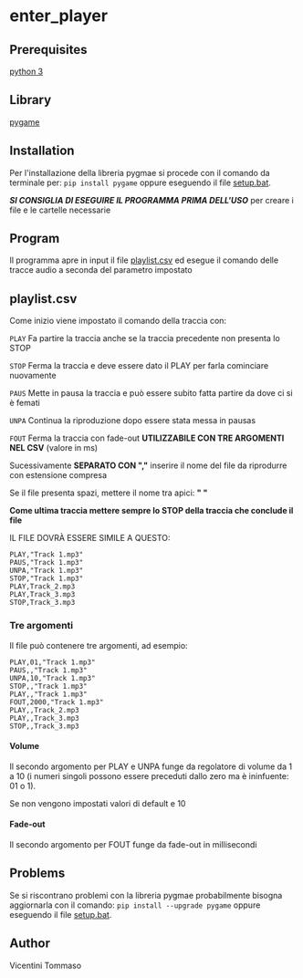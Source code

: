 ﻿# enter_player


## Prerequisites
[python 3](https://www.python.org/downloads/)

## Library
[pygame](https://www.pygame.org/news)

## Installation
Per l'installazione della libreria pygmae si procede con il comando da terminale per: `pip install pygame` oppure eseguendo il file [setup.bat](\etc\setup.bat).

***SI CONSIGLIA DI ESEGUIRE IL PROGRAMMA PRIMA DELL'USO*** per creare i file e le cartelle necessarie

## Program
Il programma apre in input il file [playlist.csv](\bin\playlist.csv) ed esegue il comando delle tracce audio a seconda del parametro impostato

## playlist.csv
Come inizio viene impostato il comando della traccia con:

`PLAY` Fa partire la traccia anche se la traccia precedente non presenta lo STOP

`STOP` Ferma la traccia e deve essere dato il PLAY per farla cominciare nuovamente

`PAUS` Mette in pausa la traccia e può essere subito fatta partire da dove ci si è femati

`UNPA` Continua la riproduzione dopo essere stata messa in pausas

`FOUT` Ferma la traccia con fade-out **UTILIZZABILE CON TRE ARGOMENTI NEL CSV** (valore in ms)

Sucessivamente **SEPARATO CON ","** inserire il nome del file da riprodurre con estensione compresa

Se il file presenta spazi, mettere il nome tra apici: **" "**

**Come ultima traccia mettere sempre lo STOP della traccia che conclude il file**

IL FILE DOVRÀ ESSERE SIMILE A QUESTO:

    PLAY,"Track 1.mp3"
    PAUS,"Track 1.mp3"
    UNPA,"Track 1.mp3"
    STOP,"Track 1.mp3"
    PLAY,Track_2.mp3
    PLAY,Track_3.mp3
    STOP,Track_3.mp3

### Tre argomenti
Il file può contenere tre argomenti, ad esempio:

    PLAY,01,"Track 1.mp3"
    PAUS,,"Track 1.mp3"
    UNPA,10,"Track 1.mp3"
    STOP,,"Track 1.mp3"
    PLAY,,"Track 1.mp3"
    FOUT,2000,"Track 1.mp3"
    PLAY,,Track_2.mp3
    PLAY,,Track_3.mp3
    STOP,,Track_3.mp3

#### Volume
Il secondo argomento per PLAY e UNPA funge da regolatore di volume da 1 a 10 (i numeri singoli possono essere preceduti dallo zero ma è ininfuente: 01 o 1).

Se non vengono impostati valori di default e 10

#### Fade-out
Il secondo argomento per FOUT funge da fade-out in millisecondi

## Problems
Se si riscontrano problemi con la libreria pygmae probabilmente bisogna aggiornarla con il comando: `pip install --upgrade pygame` oppure eseguendo il file [setup.bat](\etc\setup.bat).

## Author
Vicentini Tommaso

